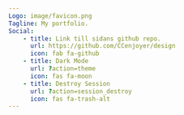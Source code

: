 ```yaml
---
Logo: image/favicon.png
Tagline: My portfolio.
Social:
    - title: Link till sidans github repo.
      url: https://github.com/CCenjoyer/design
      icon: fab fa-github
    - title: Dark Mode
      url: ?action=theme
      icon: fas fa-moon
    - title: Destroy Session
      url: ?action=session_destroy
      icon: fas fa-trash-alt
---
```

